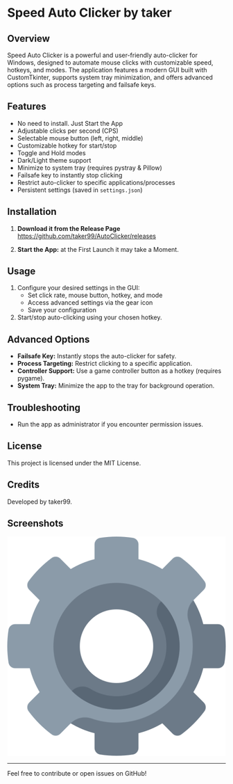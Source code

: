 # Speed Auto Clicker by taker

## Overview
Speed Auto Clicker is a powerful and user-friendly auto-clicker for Windows, designed to automate mouse clicks with customizable speed, hotkeys, and modes. The application features a modern GUI built with CustomTkinter, supports system tray minimization, and offers advanced options such as process targeting and failsafe keys.

## Features
- No need to install. Just Start the App
- Adjustable clicks per second (CPS)
- Selectable mouse button (left, right, middle)
- Customizable hotkey for start/stop
- Toggle and Hold modes
- Dark/Light theme support
- Minimize to system tray (requires pystray & Pillow)
- Failsafe key to instantly stop clicking
- Restrict auto-clicker to specific applications/processes
- Persistent settings (saved in `settings.json`)

## Installation
1. **Download it from the Release Page**
   https://github.com/taker99/AutoClicker/releases
   
2. **Start the App:**
   at the First Launch it may take a Moment.

## Usage
1. Configure your desired settings in the GUI:
   - Set click rate, mouse button, hotkey, and mode
   - Access advanced settings via the gear icon
   - Save your configuration
2. Start/stop auto-clicking using your chosen hotkey.

## Advanced Options
- **Failsafe Key:** Instantly stops the auto-clicker for safety.
- **Process Targeting:** Restrict clicking to a specific application.
- **Controller Support:** Use a game controller button as a hotkey (requires pygame).
- **System Tray:** Minimize the app to the tray for background operation.

## Troubleshooting
- Run the app as administrator if you encounter permission issues.

## License
This project is licensed under the MIT License.

## Credits
Developed by taker99.

## Screenshots
![Main Window](gear.png)

---
Feel free to contribute or open issues on GitHub!
